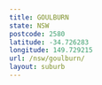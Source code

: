 ```yaml
---
title: GOULBURN
state: NSW
postcode: 2580
latitude: -34.726283
longitude: 149.729215
url: /nsw/goulburn/
layout: suburb
---
```

